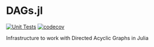 # DAGs.jl

[![Unit Tests](https://github.com/Juice-jl/DAGs.jl/workflows/Unit%20Tests/badge.svg)](https://github.com/Juice-jl/DAGs.jl/actions?query=workflow%3A%22Unit+Tests%22+branch%3Amain)  [![codecov](https://codecov.io/gh/Juice-jl/DAGs.jl/branch/main/graph/badge.svg)](https://codecov.io/gh/Juice-jl/DAGs.jl)

Infrastructure to work with Directed Acyclic Graphs in Julia
